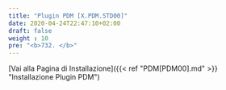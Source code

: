 ```yaml
---
title: "Plugin PDM [X.PDM.STD00]"
date: 2020-04-24T22:47:10+02:00
draft: false
weight : 10
pre: "<b>732. </b>"
---
```


[Vai alla Pagina di Installazione]({{< ref "PDM[PDM00].md" >}} "Installazione Plugin PDM")
